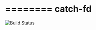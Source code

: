 ========
catch-fd
========

[![Build Status](https://secure.travis-ci.org/sonyandy/catch-fd.png)](http://travis-ci.org/sonyandy/catch-fd)
